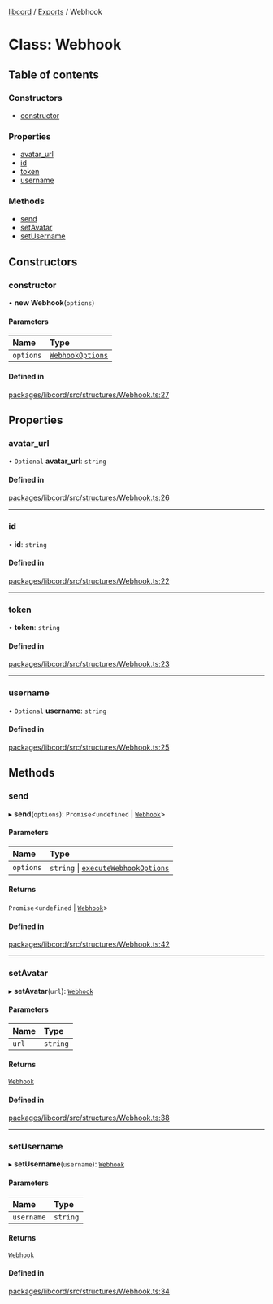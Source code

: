 [libcord](../README.md) / [Exports](../modules.md) / Webhook

# Class: Webhook

## Table of contents

### Constructors

- [constructor](Webhook.md#constructor)

### Properties

- [avatar\_url](Webhook.md#avatar_url)
- [id](Webhook.md#id)
- [token](Webhook.md#token)
- [username](Webhook.md#username)

### Methods

- [send](Webhook.md#send)
- [setAvatar](Webhook.md#setavatar)
- [setUsername](Webhook.md#setusername)

## Constructors

### constructor

• **new Webhook**(`options`)

#### Parameters

| Name | Type |
| :------ | :------ |
| `options` | [`WebhookOptions`](../interfaces/WebhookOptions.md) |

#### Defined in

[packages/libcord/src/structures/Webhook.ts:27](https://github.com/Libcord/libcord/blob/d0e0b8c/packages/libcord/src/structures/Webhook.ts#L27)

## Properties

### avatar\_url

• `Optional` **avatar\_url**: `string`

#### Defined in

[packages/libcord/src/structures/Webhook.ts:26](https://github.com/Libcord/libcord/blob/d0e0b8c/packages/libcord/src/structures/Webhook.ts#L26)

___

### id

• **id**: `string`

#### Defined in

[packages/libcord/src/structures/Webhook.ts:22](https://github.com/Libcord/libcord/blob/d0e0b8c/packages/libcord/src/structures/Webhook.ts#L22)

___

### token

• **token**: `string`

#### Defined in

[packages/libcord/src/structures/Webhook.ts:23](https://github.com/Libcord/libcord/blob/d0e0b8c/packages/libcord/src/structures/Webhook.ts#L23)

___

### username

• `Optional` **username**: `string`

#### Defined in

[packages/libcord/src/structures/Webhook.ts:25](https://github.com/Libcord/libcord/blob/d0e0b8c/packages/libcord/src/structures/Webhook.ts#L25)

## Methods

### send

▸ **send**(`options`): `Promise`<`undefined` \| [`Webhook`](Webhook.md)\>

#### Parameters

| Name | Type |
| :------ | :------ |
| `options` | `string` \| [`executeWebhookOptions`](../interfaces/executeWebhookOptions.md) |

#### Returns

`Promise`<`undefined` \| [`Webhook`](Webhook.md)\>

#### Defined in

[packages/libcord/src/structures/Webhook.ts:42](https://github.com/Libcord/libcord/blob/d0e0b8c/packages/libcord/src/structures/Webhook.ts#L42)

___

### setAvatar

▸ **setAvatar**(`url`): [`Webhook`](Webhook.md)

#### Parameters

| Name | Type |
| :------ | :------ |
| `url` | `string` |

#### Returns

[`Webhook`](Webhook.md)

#### Defined in

[packages/libcord/src/structures/Webhook.ts:38](https://github.com/Libcord/libcord/blob/d0e0b8c/packages/libcord/src/structures/Webhook.ts#L38)

___

### setUsername

▸ **setUsername**(`username`): [`Webhook`](Webhook.md)

#### Parameters

| Name | Type |
| :------ | :------ |
| `username` | `string` |

#### Returns

[`Webhook`](Webhook.md)

#### Defined in

[packages/libcord/src/structures/Webhook.ts:34](https://github.com/Libcord/libcord/blob/d0e0b8c/packages/libcord/src/structures/Webhook.ts#L34)
